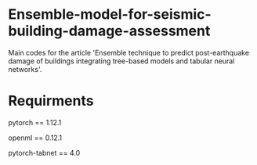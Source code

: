 # Ensemble-model-for-seismic-building-damage-assessment

Main codes for the article 'Ensemble technique to predict post-earthquake damage of buildings integrating tree-based models and tabular neural networks'. 

# Requirments
pytorch == 1.12.1

openml == 0.12.1

pytorch-tabnet == 4.0
